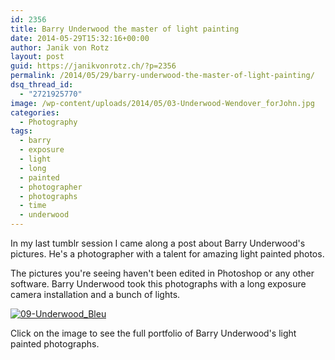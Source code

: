 ```yaml
---
id: 2356
title: Barry Underwood the master of light painting
date: 2014-05-29T15:32:16+00:00
author: Janik von Rotz
layout: post
guid: https://janikvonrotz.ch/?p=2356
permalink: /2014/05/29/barry-underwood-the-master-of-light-painting/
dsq_thread_id:
  - "2721925770"
image: /wp-content/uploads/2014/05/03-Underwood-Wendover_forJohn.jpg
categories:
  - Photography
tags:
  - barry
  - exposure
  - light
  - long
  - painted
  - photographer
  - photographs
  - time
  - underwood
---
```

In my last tumblr session I came along a post about Barry Underwood's pictures. He's a photographer with a talent for amazing light painted photos. 

The pictures you're seeing haven't been edited in Photoshop or any other software. Barry Underwood took this photographs with a long exposure camera installation and a bunch of lights.
<!--more-->
<a href="http://barryunderwood.com/portfolio.html">![09-Underwood_Bleu](https://janikvonrotz.ch/wp-content/uploads/2014/05/09-Underwood_Bleu.jpg)</a>

Click on the image to see the full portfolio of Barry Underwood's light painted photographs.